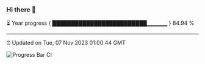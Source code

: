 ### Hi there 👋

⏳ Year progress { █████████████████████████▁▁▁▁▁ } 84.94 %

---

⏰ Updated on Tue, 07 Nov 2023 01:00:44 GMT

![Progress Bar CI](https://github.com/liununu/liununu/workflows/Progress%20Bar%20CI/badge.svg)
